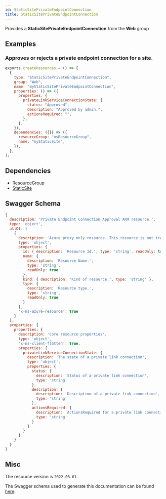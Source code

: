 ```yaml
---
id: StaticSitePrivateEndpointConnection
title: StaticSitePrivateEndpointConnection
---
```

Provides a **StaticSitePrivateEndpointConnection** from the **Web** group
## Examples
### Approves or rejects a private endpoint connection for a site.
```js
exports.createResources = () => [
  {
    type: "StaticSitePrivateEndpointConnection",
    group: "Web",
    name: "myStaticSitePrivateEndpointConnection",
    properties: () => ({
      properties: {
        privateLinkServiceConnectionState: {
          status: "Approved",
          description: "Approved by admin.",
          actionsRequired: "",
        },
      },
    }),
    dependencies: ({}) => ({
      resourceGroup: "myResourceGroup",
      name: "myStaticSite",
    }),
  },
];

```
## Dependencies
- [ResourceGroup](../Resources/ResourceGroup.md)
- [StaticSite](../Web/StaticSite.md)
## Swagger Schema
```js
{
  description: 'Private Endpoint Connection Approval ARM resource.',
  type: 'object',
  allOf: [
    {
      description: 'Azure proxy only resource. This resource is not tracked by Azure Resource Manager.',
      type: 'object',
      properties: {
        id: { description: 'Resource Id.', type: 'string', readOnly: true },
        name: {
          description: 'Resource Name.',
          type: 'string',
          readOnly: true
        },
        kind: { description: 'Kind of resource.', type: 'string' },
        type: {
          description: 'Resource type.',
          type: 'string',
          readOnly: true
        }
      },
      'x-ms-azure-resource': true
    }
  ],
  properties: {
    properties: {
      description: 'Core resource properties',
      type: 'object',
      'x-ms-client-flatten': true,
      properties: {
        privateLinkServiceConnectionState: {
          description: 'The state of a private link connection',
          type: 'object',
          properties: {
            status: {
              description: 'Status of a private link connection',
              type: 'string'
            },
            description: {
              description: 'Description of a private link connection',
              type: 'string'
            },
            actionsRequired: {
              description: 'ActionsRequired for a private link connection',
              type: 'string'
            }
          }
        }
      }
    }
  }
}
```
## Misc
The resource version is `2022-03-01`.

The Swagger schema used to generate this documentation can be found [here](https://github.com/Azure/azure-rest-api-specs/tree/main/specification/web/resource-manager/Microsoft.Web/stable/2022-03-01/StaticSites.json).
